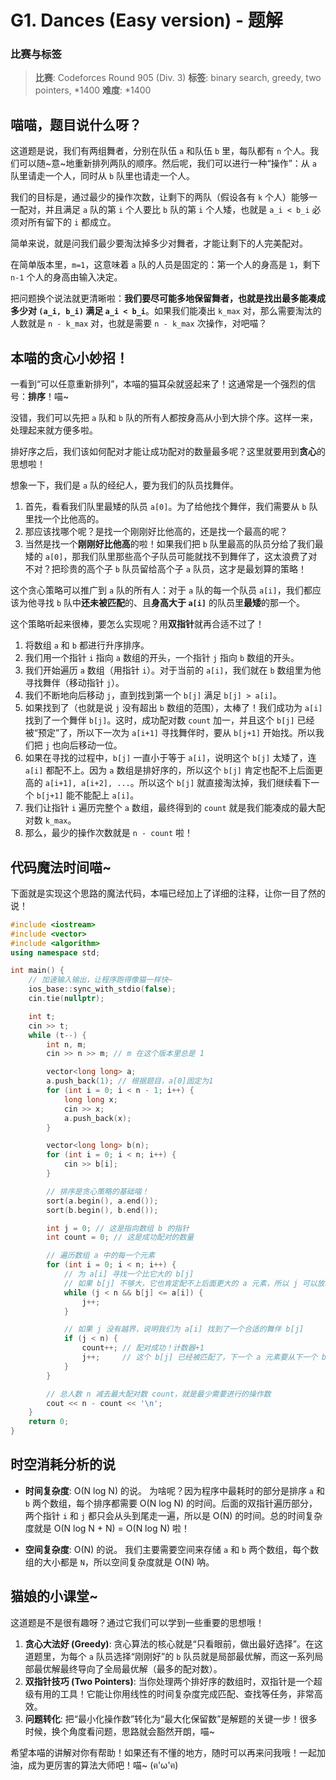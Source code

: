 # G1. Dances (Easy version) - 题解

### 比赛与标签
> **比赛**: Codeforces Round 905 (Div. 3)
> **标签**: binary search, greedy, two pointers, *1400
> **难度**: *1400

## 喵喵，题目说什么呀？
这道题是说，我们有两组舞者，分别在队伍 `a` 和队伍 `b` 里，每队都有 `n` 个人。我们可以随~意~地重新排列两队的顺序。然后呢，我们可以进行一种“操作”：从 `a` 队里请走一个人，同时从 `b` 队里也请走一个人。

我们的目标是，通过最少的操作次数，让剩下的两队（假设各有 `k` 个人）能够一一配对，并且满足 `a` 队的第 `i` 个人要比 `b` 队的第 `i` 个人矮，也就是 `a_i < b_i` 必须对所有留下的 `i` 都成立。

简单来说，就是问我们最少要淘汰掉多少对舞者，才能让剩下的人完美配对。

在简单版本里，`m=1`，这意味着 `a` 队的人员是固定的：第一个人的身高是 `1`，剩下 `n-1` 个人的身高由输入决定。

把问题换个说法就更清晰啦：**我们要尽可能多地保留舞者，也就是找出最多能凑成多少对 `(a_i, b_i)` 满足 `a_i < b_i`**。如果我们能凑出 `k_max` 对，那么需要淘汰的人数就是 `n - k_max` 对，也就是需要 `n - k_max` 次操作，对吧喵？

## 本喵的贪心小妙招！
一看到“可以任意重新排列”，本喵的猫耳朵就竖起来了！这通常是一个强烈的信号：**排序**！喵~

没错，我们可以先把 `a` 队和 `b` 队的所有人都按身高从小到大排个序。这样一来，处理起来就方便多啦。

排好序之后，我们该如何配对才能让成功配对的数量最多呢？这里就要用到**贪心**的思想啦！

想象一下，我们是 `a` 队的经纪人，要为我们的队员找舞伴。
1.  首先，看看我们队里最矮的队员 `a[0]`。为了给他找个舞伴，我们需要从 `b` 队里找一个比他高的。
2.  那应该找哪个呢？是找一个刚刚好比他高的，还是找一个最高的呢？
3.  当然是找一个**刚刚好比他高**的啦！如果我们把 `b` 队里最高的队员分给了我们最矮的 `a[0]`，那我们队里那些高个子队员可能就找不到舞伴了，这太浪费了对不对？把珍贵的高个子 `b` 队员留给高个子 `a` 队员，这才是最划算的策略！

这个贪心策略可以推广到 `a` 队的所有人：对于 `a` 队的每一个队员 `a[i]`，我们都应该为他寻找 `b` 队中**还未被匹配**的、且**身高大于 `a[i]`** 的队员里**最矮**的那一个。

这个策略听起来很棒，要怎么实现呢？用**双指针**就再合适不过了！

1.  将数组 `a` 和 `b` 都进行升序排序。
2.  我们用一个指针 `i` 指向 `a` 数组的开头，一个指针 `j` 指向 `b` 数组的开头。
3.  我们开始遍历 `a` 数组（用指针 `i`）。对于当前的 `a[i]`，我们就在 `b` 数组里为他寻找舞伴（移动指针 `j`）。
4.  我们不断地向后移动 `j`，直到找到第一个 `b[j]` 满足 `b[j] > a[i]`。
5.  如果找到了（也就是说 `j` 没有超出 `b` 数组的范围），太棒了！我们成功为 `a[i]` 找到了一个舞伴 `b[j]`。这时，成功配对数 `count` 加一，并且这个 `b[j]` 已经被“预定”了，所以下一次为 `a[i+1]` 寻找舞伴时，要从 `b[j+1]` 开始找。所以我们把 `j` 也向后移动一位。
6.  如果在寻找的过程中，`b[j]` 一直小于等于 `a[i]`，说明这个 `b[j]` 太矮了，连 `a[i]` 都配不上。因为 `a` 数组是排好序的，所以这个 `b[j]` 肯定也配不上后面更高的 `a[i+1], a[i+2], ...`。所以这个 `b[j]` 就直接淘汰掉，我们继续看下一个 `b[j+1]` 能不能配上 `a[i]`。
7.  我们让指针 `i` 遍历完整个 `a` 数组，最终得到的 `count` 就是我们能凑成的最大配对数 `k_max`。
8.  那么，最少的操作次数就是 `n - count` 啦！

## 代码魔法时间喵~
下面就是实现这个思路的魔法代码，本喵已经加上了详细的注释，让你一目了然的说！

```cpp
#include <iostream>
#include <vector>
#include <algorithm>
using namespace std;

int main() {
    // 加速输入输出，让程序跑得像猫一样快~
    ios_base::sync_with_stdio(false);
    cin.tie(nullptr);

    int t;
    cin >> t;
    while (t--) {
        int n, m;
        cin >> n >> m; // m 在这个版本里总是 1

        vector<long long> a;
        a.push_back(1); // 根据题目，a[0]固定为1
        for (int i = 0; i < n - 1; i++) {
            long long x;
            cin >> x;
            a.push_back(x);
        }

        vector<long long> b(n);
        for (int i = 0; i < n; i++) {
            cin >> b[i];
        }

        // 排序是贪心策略的基础喵！
        sort(a.begin(), a.end());
        sort(b.begin(), b.end());

        int j = 0; // 这是指向数组 b 的指针
        int count = 0; // 这是成功配对的数量

        // 遍历数组 a 中的每一个元素
        for (int i = 0; i < n; i++) {
            // 为 a[i] 寻找一个比它大的 b[j]
            // 如果 b[j] 不够大，它也肯定配不上后面更大的 a 元素，所以 j 可以放心地往后走
            while (j < n && b[j] <= a[i]) {
                j++;
            }

            // 如果 j 没有越界，说明我们为 a[i] 找到了一个合适的舞伴 b[j]
            if (j < n) {
                count++; // 配对成功！计数器+1
                j++;     // 这个 b[j] 已经被匹配了，下一个 a 元素要从下一个 b 元素开始找
            }
        }

        // 总人数 n 减去最大配对数 count，就是最少需要进行的操作数
        cout << n - count << '\n';
    }
    return 0;
}
```

## 时空消耗分析的说
- **时间复杂度**: O(N log N) 的说。
  为啥呢？因为程序中最耗时的部分是排序 `a` 和 `b` 两个数组，每个排序都需要 O(N log N) 的时间。后面的双指针遍历部分，两个指针 `i` 和 `j` 都只会从头到尾走一遍，所以是 O(N) 的时间。总的时间复杂度就是 O(N log N + N) = O(N log N) 啦！

- **空间复杂度**: O(N) 的说。
  我们主要需要空间来存储 `a` 和 `b` 两个数组，每个数组的大小都是 `N`，所以空间复杂度就是 O(N) 呐。

## 猫娘的小课堂~
这道题是不是很有趣呀？通过它我们可以学到一些重要的思想哦！

1.  **贪心大法好 (Greedy)**: 贪心算法的核心就是“只看眼前，做出最好选择”。在这道题里，为每个 `a` 队员选择“刚刚好”的 `b` 队员就是局部最优解，而这一系列局部最优解最终导向了全局最优解（最多的配对数）。
2.  **双指针技巧 (Two Pointers)**: 当你处理两个排好序的数组时，双指针是一个超级有用的工具！它能让你用线性的时间复杂度完成匹配、查找等任务，非常高效。
3.  **问题转化**: 把“最小化操作数”转化为“最大化保留数”是解题的关键一步！很多时候，换个角度看问题，思路就会豁然开朗，喵~

希望本喵的讲解对你有帮助！如果还有不懂的地方，随时可以再来问我哦！一起加油，成为更厉害的算法大师吧！喵~ (ฅ'ω'ฅ)